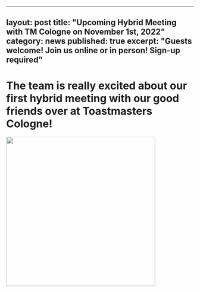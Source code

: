 
---
layout: post
title: "Upcoming Hybrid Meeting with TM Cologne on November 1st, 2022"
category: news
published: true
excerpt: "Guests welcome! Join us online or in person! Sign-up required"
---

# The team is really excited about our first hybrid meeting with our good friends over at Toastmasters Cologne!



<img src="/assets/images/" width="400">
